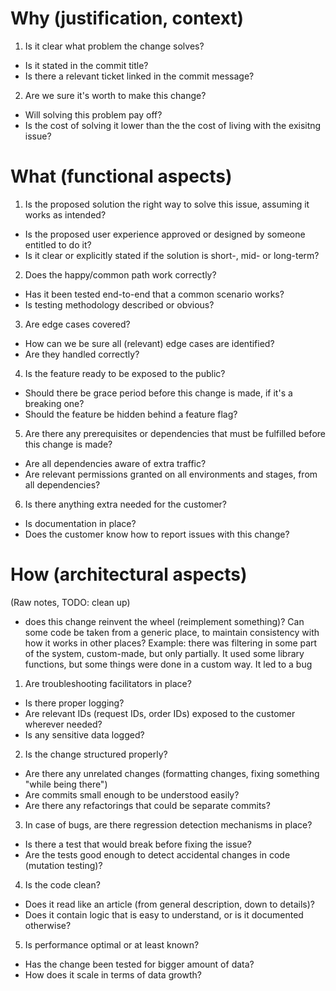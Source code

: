 # Why (justification, context)

1. Is it clear what problem the change solves?
* Is it stated in the commit title?
* Is there a relevant ticket linked in the commit message?

2. Are we sure it's worth to make this change?
* Will solving this problem pay off?
* Is the cost of solving it lower than the the cost of living with the exisitng issue?

# What (functional aspects)

1. Is the proposed solution the right way to solve this issue, assuming it works as intended?
* Is the proposed user experience approved or designed by someone entitled to do it?
* Is it clear or explicitly stated if the solution is short-, mid- or long-term?

2. Does the happy/common path work correctly?
* Has it been tested end-to-end that a common scenario works?
* Is testing methodology described or obvious?

3. Are edge cases covered?
* How can we be sure all (relevant) edge cases are identified?
* Are they handled correctly?

4. Is the feature ready to be exposed to the public?
* Should there be grace period before this change is made, if it's a breaking one?
* Should the feature be hidden behind a feature flag?

5. Are there any prerequisites or dependencies that must be fulfilled before this change is made?
* Are all dependencies aware of extra traffic?
* Are relevant permissions granted on all environments and stages, from all dependencies?

6. Is there anything extra needed for the customer?
* Is documentation in place?
* Does the customer know how to report issues with this change?

# How (architectural aspects)

(Raw notes, TODO: clean up)
* does this change reinvent the wheel (reimplement something)? Can some code be taken from a
  generic place, to maintain consistency with how it works in other places? Example: there was
  filtering in some part of the system, custom-made, but only partially. It used some library
  functions, but some things were done in a custom way. It led to a bug

1. Are troubleshooting facilitators in place?
* Is there proper logging?
* Are relevant IDs (request IDs, order IDs) exposed to the customer wherever needed?
* Is any sensitive data logged?

2. Is the change structured properly?
* Are there any unrelated changes (formatting changes, fixing something "while being there")
* Are commits small enough to be understood easily?
* Are there any refactorings that could be separate commits?

3. In case of bugs, are there regression detection mechanisms in place?
* Is there a test that would break before fixing the issue?
* Are the tests good enough to detect accidental changes in code (mutation testing)?

4. Is the code clean?
* Does it read like an article (from general description, down to details)?
* Does it contain logic that is easy to understand, or is it documented otherwise?

5. Is performance optimal or at least known?
* Has the change been tested for bigger amount of data?
* How does it scale in terms of data growth?
